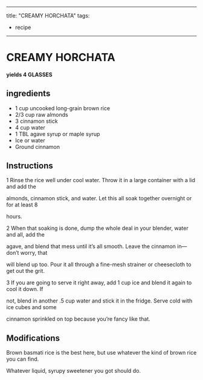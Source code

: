
---
title: "CREAMY HORCHATA"
tags:
  - recipe
---
# CREAMY HORCHATA



#### yields  4 GLASSES


## ingredients
* 1 cup uncooked long-grain brown rice 
* 2/3 cup raw almonds 
* 3 cinnamon stick 
* 4 cup water 
* 1 TBL agave syrup or maple syrup 
* Ice or water 
* Ground cinnamon 



## Instructions
1 Rinse the rice well under cool water. Throw it in a large container with a lid and add the

almonds, cinnamon stick, and water. Let this all soak together overnight or for at least 8

hours.

2 When that soaking is done, dump the whole deal in your blender, water and all, add the

agave, and blend that mess until it’s all smooth. Leave the cinnamon in—don’t worry, that   

will blend up too. Pour it all through a fine-mesh strainer or cheesecloth to get out the grit.

3 If you are going to serve it right away, add 1 cup ice and blend it again to cool it down. If

not, blend in another .5 cup water and stick it in the fridge. Serve cold with ice cubes and some

cinnamon sprinkled on top because you’re  fancy like that.



## Modifications
Brown basmati rice is the best here, but use whatever the   kind of brown rice you can find.

 Whatever liquid, syrupy sweetener you got should do.




